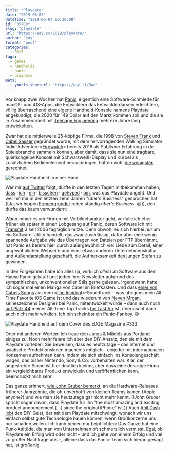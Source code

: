 ```yaml
---
title: "Playdate"
date: "2019-06-03"
datetime: "2019-06-04 00:30:08"
id: "35700"
slug: "playdate"
url: "https://eay.cc/2019/playdate/"
author: "eay"
format: "post"
categories:
  - 0815
tags:
  - games
  - handhelds
  - panic
  - playdate
meta:
  - yourls_shorturl: "https://eay.li/3ad"
---
```


Vor knapp zwei Wochen hat [Panic](https://panic.com/), eigentlich eine Software-Schmiede für macOS- und iOS-Apps, die Entwicklern das Entwicklerdarsein erleichtern, völlig überraschend eine eigene Handheld-Konsole namens [Playdate](https://play.date/) angekündigt, die 2020 für 149 Dollar auf den Markt kommen soll und die sie in Zusammen­arbeit mit [Teenage Engineering](https://teenage.engineering/) mehrere Jahre lang entwickelten.

Zwar hat die mittlerweile 25-köpfige Firma, die 1998 von [Steven Frank](https://twitter.com/stevenf) und [Cabel Sasser](https://twitter.com/cabel) gegründet wurde, mit dem hervorragenden Walking Simulator Indie-Adventure »[Firewatch](https://www.firewatchgame.com/)« bereits 2016 als Publisher Erfahrung in der Spielebranche sammeln können, aber damit, dass sie nun eine tragbare, quietschgelbe Konsole mit Schwarzweiß-Display und Kurbel als zusätzlichem Bedienelement herausbringen, hätten wohl [die wenigsten](https://play.date/edge/) gerechnet.

![Playdate Handheld in einer Hand](https://eay.cc/uploads/2019/playdate-1.jpg)

Wer mir [auf Twitter](https://twitter.com/eay) folgt, dürfte in den letzten Tagen mitbekommen haben, [dass](https://twitter.com/eay/status/1131800885229694977) · [ich](https://twitter.com/eay/status/1131966837225394176) · [ein](https://twitter.com/eay/status/1133457083649679360) · [bisschen](https://twitter.com/eay/status/1134192836637798405) · [gehyped](https://twitter.com/eay/status/1134272885974065152) · [bin](https://twitter.com/eay/status/1134871115002781697), was das Playdate angeht. Und wer mit mir in den letzten zehn Jahren "über's Business" gesprochen hat ((Ja, wir hippen [Firmengründer](https://eay.cc/2019/firmengruendung/) reden ständig _über's Business_. 😌)), den dürfte das kaum verwundern:

Wann immer es um Firmen mit Vorbildcharakter geht, verfalle ich eher früher als später in einen Lobgesang auf Panic, deren Software ich mit [Transmit](https://panic.com/transmit/) 3 seit 2006 tagtäglich nutze. Denn obwohl es sich hierbei _nur_ um ein Software-Utility handelt, das zwar zuverlässig, dafür aber eine wenig spannende Aufgabe wie das Übertragen von Dateien per FTP übernimmt, hat Panic es bereits hier durch außergewöhnlich viel Liebe zum Detail, einer ungewöhnlichen Webseite und einer etwas anderen Unter­nehmens­kultur und Außen­darstellung geschafft, die Aufmerk­sam­keit des jungen Stefan zu gewinnen.

In den Folgejahren habe ich alles (ja, wirklich _alles_) an Software aus dem Hause Panic gekauft und jeden ihrer Newsletter aufgrund des sympathischen, unkonventionellen Stils gerne gelesen. Irgendwann hatte ich sogar mal einen Manga von Cabel im Briefkasten. Und dass [einer von Cabels Songs](https://soundcloud.com/cabelsa/endless-freak-out-mode) aus dem »[The Incident](http://www.theincidentapp.com/)«-Soundtrack – was übrigens mein All-Time Favorite iOS Game ist und das wiederum von [Neven Mrgan](https://twitter.com/mrgan), seineszeichens Designer bei Panic, mitentwickelt wurde – dann auch noch [auf Platz 44](https://cl.ly/1c5c9d8ad26d) meiner All-Time Top Tracks [bei Last.fm](https://www.last.fm/user/Eay/library/tracks?date_preset=ALL) ist, überrascht dann auch nicht mehr wirklich. Ich bin scheinbar ein Panic-Fanboy. 😅

![Playdate Handheld auf dem Cover des EDGE Magazine #333](https://eay.cc/uploads/2019/playdate-2.jpg)

Oder mit anderen Worten: Ich traue den Jungs & Mädels aus Portland einiges zu. Noch mehr feiere ich aber den DIY-Ansatz, den sie mit dem Playdate vorleben. Sie beweisen, dass es heutzutage – das Internet und asiatische Produktions­linien machen's möglich – einjeder mit internationalen Konzernen aufnehmen kann. Indem sie sich einfach ins Konsolen­geschäft wagen, das bisher Nintendo, Sony & Co. vorbehalten war. Klar, der angestrebte Scope ist hier deutlich kleiner, aber dass eine derartige Firma ein vergleichbares Produkt entwickeln und veröffentlichen kann, beeindruckt mich sehr.

Das ganze erinnert, [wie John Gruber bemerkt](https://daringfireball.net/2019/05/playdate), an die Hardware-Releases früherer Jahrzehnte, die oft unverhofft von kleinen Teams kamen (Apple anyone?) und wie man sie heutzutage gar nicht mehr kennt. ((John Gruber spricht sogar davon, dass Playdate für ihn "the most amazing and exciting product announcement \[...\] since the original iPhone" ist.)) Auch [Anil Dash lobt](https://anildash.com/2019/05/22/putting-the-soul-in-console/) den DIY-Geist, der mit dem Playdate mitschwingt, wonach wir uns einfach selbst gute Technologie bauen können, wenn Großkonzerne uns nur schaden wollen. Ich kann beiden nur beipflichten: Das Ganze hat eine Punk-Attitüde, die man von Unternehmen oft schmerzlich vermisst. Egal, ob Playdate ein Erfolg wird oder nicht – und ich gehe von einem Erfolg und viel zu großer Nachfrage aus –, alleine dass das Panic-Team sich hieran gewagt hat, ist großartig.
